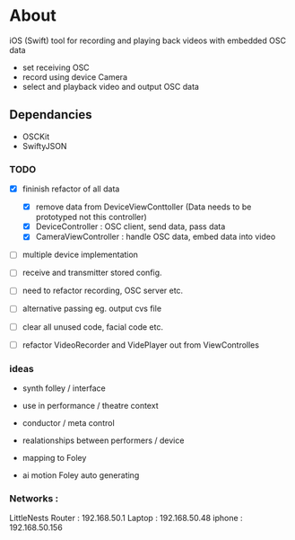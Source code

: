 # About
iOS (Swift) tool for recording and playing back videos with embedded OSC data 

- set receiving OSC
- record using device Camera
- select and playback video and output OSC data 

## Dependancies
- OSCKit
- SwiftyJSON


### TODO

- [x] fininish refactor of all data
    - [x] remove data from DeviceViewConttoller (Data needs to be prototyped not this controller)
    - [x] DeviceController : OSC client, send data, pass data
    - [x] CameraViewController : handle OSC data, embed data into video
- [ ] multiple device implementation
- [ ] receive and transmitter stored config. 
- [ ] need to refactor recording, OSC server etc.
- [ ] alternative passing eg. output cvs file
- [ ] clear all unused code, facial code etc.
- [ ] refactor VideoRecorder and VidePlayer out from ViewControlles 


### ideas
- synth folley / interface
- use in performance / theatre context
- conductor / meta control
- realationships between performers / device
- mapping to Foley
 
- ai motion Foley auto generating
 




### Networks :

LittleNests
Router : 192.168.50.1
Laptop : 192.168.50.48
iphone : 192.168.50.156


